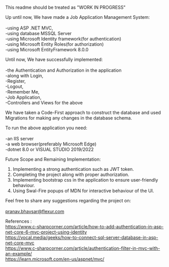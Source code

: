 This readme should be treated as "WORK IN PROGRESS"

Up until now, We have made a Job Application Management System:<br />
<br />
-using ASP .NET MVC,<br />
-using database MSSQL Server<br />
-using Microsoft Identity framework(for authentication)<br />
-using Microsoft Entity Roles(for authorization)<br />
-using Microsoft EntityFramework 8.0.0<br />

Until now, We have successfully implemented:<br />
<br />
-the Authentication and Authorization in the application<br />
-along with Login, <br />
-Register, <br />
-Logout, <br />
-Remember Me, <br />
-Job Application, <br />
-Controllers and Views for the above<br />

We have taken a Code-First approach to construct the database and used Migrations for making any changes in the database schema.

To run the above application you need:<br />
<br />
-an IIS server<br />
-a web browser(preferably Microsoft Edge)<br />
-dotnet 8.0 or VISUAL STUDIO 2019/2022<br />

Future Scope and Remaining Implementation:<br />

1. Implementing a strong authentication such as JWT token.<br />
2. Completing the project along with proper authorization.<br />
3. Implementing bootstrap css in the application to ensure user-friendly behaviour.<br />
4. Using Swal-Fire popups of MDN for interactive behaviour of the UI.<br />

Feel free to share any suggestions regarding the project on:<br />
<br />
pranav.bhavsar@flexur.com

References : <br />
https://www.c-sharpcorner.com/article/how-to-add-authentication-in-asp-net-core-6-mvc-project-using-identity<br />
https://vocal.media/geeks/how-to-connect-sql-server-database-in-asp-net-core-mvc<br />
https://www.c-sharpcorner.com/article/authentication-filter-in-mvc-with-an-example/<br />
https://learn.microsoft.com/en-us/aspnet/mvc/<br />